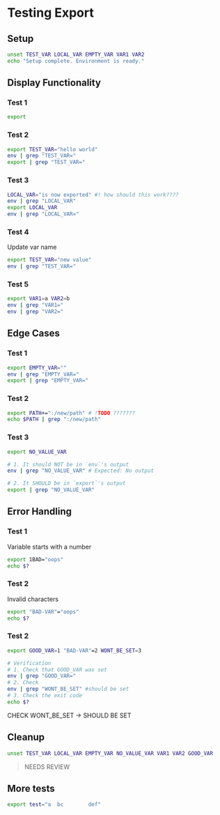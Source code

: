 # Testing Export

## Setup

```bash
unset TEST_VAR LOCAL_VAR EMPTY_VAR VAR1 VAR2
echo "Setup complete. Environment is ready."
```

## Display Functionality

### Test 1

```bash
export
```

### Test 2

```bash
export TEST_VAR="hello world"
env | grep "TEST_VAR="
export | grep "TEST_VAR="
```

### Test 3

```bash
LOCAL_VAR="is now exported" #! how should this work????
env | grep "LOCAL_VAR"
export LOCAL_VAR
env | grep "LOCAL_VAR="
```

### Test 4

Update var name

```bash
export TEST_VAR="new value"
env | grep "TEST_VAR="
```

### Test 5

```bash
export VAR1=a VAR2=b
env | grep "VAR1="
env | grep "VAR2="
```

## Edge Cases

### Test 1

```bash
export EMPTY_VAR=""
env | grep "EMPTY_VAR="
export | grep "EMPTY_VAR="
```

### Test 2

```bash
export PATH+=":/new/path" # !TODO ???????
echo $PATH | grep ":/new/path"
```

### Test 3

```bash
export NO_VALUE_VAR

# 1. It should NOT be in `env`'s output
env | grep "NO_VALUE_VAR" # Expected: No output

# 2. It SHOULD be in `export`'s output
export | grep "NO_VALUE_VAR"
```

## Error Handling

### Test 1

Variable starts with a number

```bash
export 1BAD="oops"
echo $?
```

### Test 2

Invalid characters

```bash
export "BAD-VAR"="oops"
echo $?
```

### Test 2

```bash
export GOOD_VAR=1 "BAD-VAR"=2 WONT_BE_SET=3

# Verification
# 1. Check that GOOD_VAR was set
env | grep "GOOD_VAR="
# 2. Check 
env | grep "WONT_BE_SET" #should be set
# 3. Check the exit code
echo $?
```

CHECK WONT_BE_SET -> SHOULD BE SET

## Cleanup

```bash
unset TEST_VAR LOCAL_VAR EMPTY_VAR NO_VALUE_VAR VAR1 VAR2 GOOD_VAR
```

>NEEDS REVIEW



## More tests

```bash
export test="a  bc        def"
```
